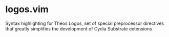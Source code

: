 logos.vim
=========

Syntax highlighting for Theos Logos, set of special preprocessor directives that greatly simplifies the development of Cydia Substrate extensions
